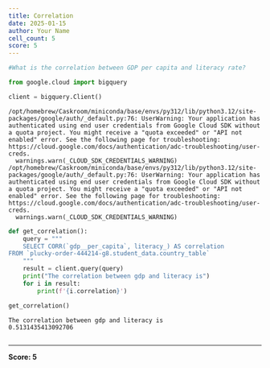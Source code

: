 ```yaml
---
title: Correlation
date: 2025-01-15
author: Your Name
cell_count: 5
score: 5
---
```


```python
#What is the correlation between GDP per capita and literacy rate?
```


```python
from google.cloud import bigquery
```


```python
client = bigquery.Client()
```

    /opt/homebrew/Caskroom/miniconda/base/envs/py312/lib/python3.12/site-packages/google/auth/_default.py:76: UserWarning: Your application has authenticated using end user credentials from Google Cloud SDK without a quota project. You might receive a "quota exceeded" or "API not enabled" error. See the following page for troubleshooting: https://cloud.google.com/docs/authentication/adc-troubleshooting/user-creds. 
      warnings.warn(_CLOUD_SDK_CREDENTIALS_WARNING)
    /opt/homebrew/Caskroom/miniconda/base/envs/py312/lib/python3.12/site-packages/google/auth/_default.py:76: UserWarning: Your application has authenticated using end user credentials from Google Cloud SDK without a quota project. You might receive a "quota exceeded" or "API not enabled" error. See the following page for troubleshooting: https://cloud.google.com/docs/authentication/adc-troubleshooting/user-creds. 
      warnings.warn(_CLOUD_SDK_CREDENTIALS_WARNING)



```python
def get_correlation():
    query = """
    SELECT CORR(`gdp__per_capita`, literacy_) AS correlation
FROM `plucky-order-444214-g8.student_data.country_table` 
    """
    result = client.query(query)
    print("The correlation between gdp and literacy is")
    for i in result:
        print(f'{i.correlation}')

get_correlation()
```

    The correlation between gdp and literacy is
    0.5131435413092706



```python

```


---
**Score: 5**
